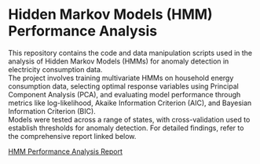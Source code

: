 # Hidden Markov Models (HMM) Performance Analysis

This repository contains the code and data manipulation scripts used in the analysis of Hidden Markov Models (HMMs) for anomaly detection in electricity consumption data.  
The project involves training multivariate HMMs on household energy consumption data, selecting optimal response variables using Principal Component Analysis (PCA), and evaluating model performance through metrics like log-likelihood, Akaike Information Criterion (AIC), and Bayesian Information Criterion (BIC).  
Models were tested across a range of states, with cross-validation used to establish thresholds for anomaly detection. For detailed findings, refer to the comprehensive report linked below.

[HMM Performance Analysis Report](https://drive.google.com/file/d/1pVddwEWfprscV7dzDy60jWhoNhEhExFk/view?usp=sharing)
